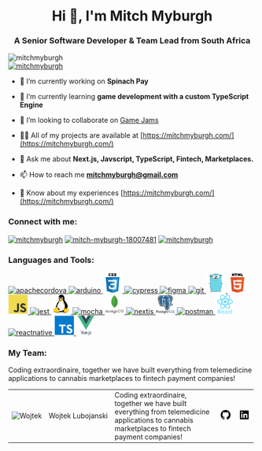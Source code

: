 <h1 align="center">Hi 👋, I'm Mitch Myburgh</h1>
<h3 align="center">A Senior Software Developer & Team Lead from South Africa</h3>

<p align="left"> <img src="https://komarev.com/ghpvc/?username=mitchmyburgh&label=Profile%20views&color=0e75b6&style=flat" alt="mitchmyburgh" /><br/><a href="https://twitter.com/mitchmyburgh" target="blank"><img src="https://img.shields.io/twitter/follow/mitchmyburgh?logo=twitter" alt="mitchmyburgh" /></a> </p>

- 🔭 I’m currently working on **Spinach Pay**

- 🌱 I’m currently learning **game development with a custom TypeScript Engine**

- 👯 I’m looking to collaborate on [Game Jams](https://madebymitch.itch.io/)

- 👨‍💻 All of my projects are available at [https://mitchmyburgh.com/](https://mitchmyburgh.com/)

- 💬 Ask me about **Next.js, Javscript, TypeScript, Fintech, Marketplaces.**

- 📫 How to reach me **mitchmyburgh@gmail.com**

- 📄 Know about my experiences [https://mitchmyburgh.com/](https://mitchmyburgh.com/)

<h3 align="left">Connect with me:</h3>
<p align="left">
<a href="https://twitter.com/mitchmyburgh" target="blank"><img align="center" src="https://raw.githubusercontent.com/rahuldkjain/github-profile-readme-generator/master/src/images/icons/Social/twitter.svg" alt="mitchmyburgh" height="30" width="40" /></a>
<a href="https://linkedin.com/in/mitch-myburgh-18007481" target="blank"><img align="center" src="https://raw.githubusercontent.com/rahuldkjain/github-profile-readme-generator/master/src/images/icons/Social/linked-in-alt.svg" alt="mitch-myburgh-18007481" height="30" width="40" /></a>
<a href="https://instagram.com/mitchmyburgh" target="blank"><img align="center" src="https://raw.githubusercontent.com/rahuldkjain/github-profile-readme-generator/master/src/images/icons/Social/instagram.svg" alt="mitchmyburgh" height="30" width="40" /></a>
</p>

<h3 align="left">Languages and Tools:</h3>
<p align="left"> <a href="https://cordova.apache.org/" target="_blank" rel="noreferrer"> <img src="https://www.vectorlogo.zone/logos/apache_cordova/apache_cordova-icon.svg" alt="apachecordova" width="40" height="40"/> </a> <a href="https://www.arduino.cc/" target="_blank" rel="noreferrer"> <img src="https://cdn.worldvectorlogo.com/logos/arduino-1.svg" alt="arduino" width="40" height="40"/> </a> <a href="https://www.w3schools.com/css/" target="_blank" rel="noreferrer"> <img src="https://raw.githubusercontent.com/devicons/devicon/master/icons/css3/css3-original-wordmark.svg" alt="css3" width="40" height="40"/> </a> <a href="https://www.cypress.io" target="_blank" rel="noreferrer"> <img src="https://raw.githubusercontent.com/simple-icons/simple-icons/6e46ec1fc23b60c8fd0d2f2ff46db82e16dbd75f/icons/cypress.svg" alt="cypress" width="40" height="40"/> </a> <a href="https://www.figma.com/" target="_blank" rel="noreferrer"> <img src="https://www.vectorlogo.zone/logos/figma/figma-icon.svg" alt="figma" width="40" height="40"/> </a> <a href="https://git-scm.com/" target="_blank" rel="noreferrer"> <img src="https://www.vectorlogo.zone/logos/git-scm/git-scm-icon.svg" alt="git" width="40" height="40"/> </a> <a href="https://golang.org" target="_blank" rel="noreferrer"> <img src="https://raw.githubusercontent.com/devicons/devicon/master/icons/go/go-original.svg" alt="go" width="40" height="40"/> </a> <a href="https://www.w3.org/html/" target="_blank" rel="noreferrer"> <img src="https://raw.githubusercontent.com/devicons/devicon/master/icons/html5/html5-original-wordmark.svg" alt="html5" width="40" height="40"/> </a> <a href="https://developer.mozilla.org/en-US/docs/Web/JavaScript" target="_blank" rel="noreferrer"> <img src="https://raw.githubusercontent.com/devicons/devicon/master/icons/javascript/javascript-original.svg" alt="javascript" width="40" height="40"/> </a> <a href="https://jestjs.io" target="_blank" rel="noreferrer"> <img src="https://www.vectorlogo.zone/logos/jestjsio/jestjsio-icon.svg" alt="jest" width="40" height="40"/> </a> <a href="https://www.linux.org/" target="_blank" rel="noreferrer"> <img src="https://raw.githubusercontent.com/devicons/devicon/master/icons/linux/linux-original.svg" alt="linux" width="40" height="40"/> </a> <a href="https://mochajs.org" target="_blank" rel="noreferrer"> <img src="https://www.vectorlogo.zone/logos/mochajs/mochajs-icon.svg" alt="mocha" width="40" height="40"/> </a> <a href="https://www.mongodb.com/" target="_blank" rel="noreferrer"> <img src="https://raw.githubusercontent.com/devicons/devicon/master/icons/mongodb/mongodb-original-wordmark.svg" alt="mongodb" width="40" height="40"/> </a> <a href="https://nextjs.org/" target="_blank" rel="noreferrer"> <img src="https://cdn.worldvectorlogo.com/logos/nextjs-2.svg" alt="nextjs" width="40" height="40"/> </a> <a href="https://www.postgresql.org" target="_blank" rel="noreferrer"> <img src="https://raw.githubusercontent.com/devicons/devicon/master/icons/postgresql/postgresql-original-wordmark.svg" alt="postgresql" width="40" height="40"/> </a> <a href="https://postman.com" target="_blank" rel="noreferrer"> <img src="https://www.vectorlogo.zone/logos/getpostman/getpostman-icon.svg" alt="postman" width="40" height="40"/> </a> <a href="https://reactjs.org/" target="_blank" rel="noreferrer"> <img src="https://raw.githubusercontent.com/devicons/devicon/master/icons/react/react-original-wordmark.svg" alt="react" width="40" height="40"/> </a> <a href="https://reactnative.dev/" target="_blank" rel="noreferrer"> <img src="https://reactnative.dev/img/header_logo.svg" alt="reactnative" width="40" height="40"/> </a> <a href="https://www.typescriptlang.org/" target="_blank" rel="noreferrer"> <img src="https://raw.githubusercontent.com/devicons/devicon/master/icons/typescript/typescript-original.svg" alt="typescript" width="40" height="40"/> </a> <a href="https://vuejs.org/" target="_blank" rel="noreferrer"> <img src="https://raw.githubusercontent.com/devicons/devicon/master/icons/vuejs/vuejs-original-wordmark.svg" alt="vuejs" width="40" height="40"/> </a> </p>

<h3 align="left">My Team:</h3>

Coding extraordinaire, together we have built everything from telemedicine applications to cannabis marketplaces to fintech payment companies!
<table>
  <tr>
    <td valign="center"><img src="https://media-exp1.licdn.com/dms/image/C4E03AQEE2BWQfK5n4A/profile-displayphoto-shrink_200_200/0/1647533280127?e=1668643200&v=beta&t=2ZY9-KHmBW2z8qqYpSv6AdCAzvA5Lg997kVQ69_uBdA" alt="Wojtek" width="60" height="60"/></td>
    <td valign="center">Wojtek Lubojanski</td>
    <td valign="center" width=200>Coding extraordinaire, together we have built everything from telemedicine applications to cannabis marketplaces to fintech payment companies!</td>
    <td valign="center"><a href="[https://www.linkedin.com/in/wojciechlubojanski/](https://github.com/lubojanski)" target="_blank" rel="noreferrer" valign=center><img src="github-fill.png" alt="Github" width="24" height="24"/> </a></td>
    <td valign="center"><a href="https://www.linkedin.com/in/wojciechlubojanski/" target="_blank" rel="noreferrer" valign=center><img src="linkedin-box-fill.png" alt="LinkedIn" width="24" height="24"/> </a></td>
  </tr>
</table>
